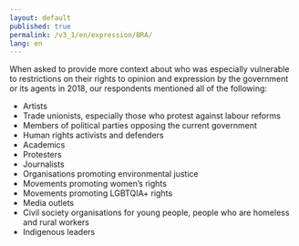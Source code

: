 ```yaml
---
layout: default
published: true
permalink: /v3_1/en/expression/BRA/
lang: en
---
```


When asked to provide more context about who was especially vulnerable to restrictions on their rights to opinion and expression by the government or its agents in 2018, our respondents mentioned all of the following:
-	Artists
-	Trade unionists, especially those who protest against labour reforms
-	Members of political parties opposing the current government
-	Human rights activists and defenders
-	Academics
-	Protesters
-	Journalists
-	Organisations promoting environmental justice
-	Movements promoting women’s rights
-	Movements promoting LGBTQIA+ rights
-	Media outlets
-	Civil society organisations for young people, people who are homeless and rural workers
-	Indigenous leaders

